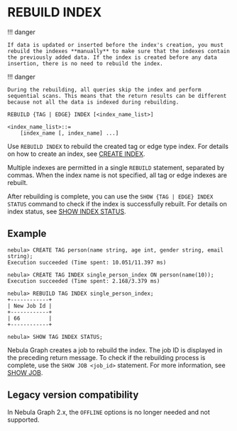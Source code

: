 # REBUILD INDEX

!!! danger

    If data is updated or inserted before the index's creation, you must rebuild the indexes **manually** to make sure that the indexes contain the previously added data. If the index is created before any data insertion, there is no need to rebuild the index. 

!!! danger 
 
    During the rebuilding, all queries skip the index and perform sequential scans. This means that the return results can be different because not all the data is indexed during rebuilding.

```ngql
REBUILD {TAG | EDGE} INDEX [<index_name_list>]

<index_name_list>::=
    [index_name [, index_name] ...]
```

Use `REBUILD INDEX` to rebuild the created tag or edge type index. For details on how to create an index, see [CREATE INDEX](1.create-native-index.md).

Multiple indexes are permitted in a single `REBUILD` statement, separated by commas. When the index name is not specified, all tag or edge indexes are rebuilt.

After rebuilding is complete, you can use the `SHOW {TAG | EDGE} INDEX STATUS` command to check if the index is successfully rebuilt. For details on index status, see [SHOW INDEX STATUS](5.show-native-index-status.md).

## Example

```ngql
nebula> CREATE TAG person(name string, age int, gender string, email string);
Execution succeeded (Time spent: 10.051/11.397 ms)

nebula> CREATE TAG INDEX single_person_index ON person(name(10));
Execution succeeded (Time spent: 2.168/3.379 ms)

nebula> REBUILD TAG INDEX single_person_index;
+------------+
| New Job Id |
+------------+
| 66         |
+------------+

nebula> SHOW TAG INDEX STATUS;
```

Nebula Graph creates a job to rebuild the index. The job ID is displayed in the preceding return message. To check if the rebuilding process is complete, use the `SHOW JOB <job_id>` statement. For more information, see [SHOW JOB](../18.operation-and-maintenance-statements/4.job-statements.md/#show-job-job_id).

## Legacy version compatibility

In Nebula Graph 2.x, the `OFFLINE` options is no longer needed and not supported.

